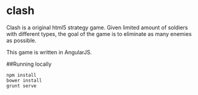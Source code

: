 clash
=====

Clash is a original html5 strategy game. Given limited amount of soldiers with different types, the goal of the game is to eliminate as many  enemies as possible.

This game is written in AngularJS.


##Running locally 

````
npm install
bower install
grunt serve
````

